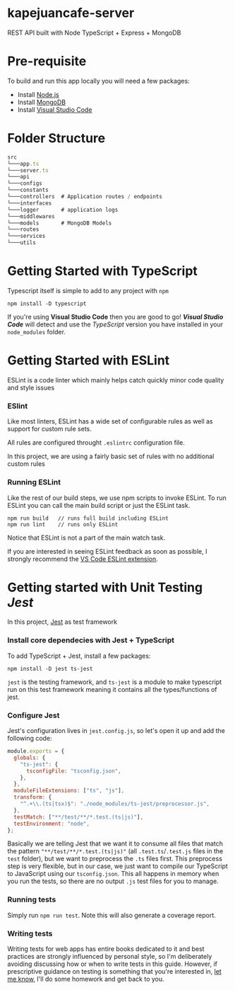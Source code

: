 # kapejuancafe-server

REST API built with Node TypeScript + Express + MongoDB

# Pre-requisite

To build and run this app locally you will need a few packages:

- Install [Node.js](https://nodejs.org/en)
- Install [MongoDB](https://docs.mongodb.com/manual/installation/)
- Install [Visual Studio Code](https://code.visualstudio.com)

# Folder Structure

```typescript
src
└───app.ts
└───server.ts
└───api
└───configs
└───constants
└───controllers  # Application routes / endpoints
└───interfaces
└───logger       # application logs
└───middlewares
└───models       # MongoDB Models
└───routes
└───services
└───utils
```

# Getting Started with TypeScript

Typescript itself is simple to add to any project with `npm`

```
npm install -D typescript
```

If you're using **Visual Studio Code** then you are good to go! **_Visual Studio Code_** will detect and use the _TypeScript_ version you have installed in your `node_modules` folder.

# Getting Started with ESLint

ESLint is a code linter which mainly helps catch quickly minor code quality and style issues

### ESlint

Like most linters, ESLint has a wide set of configurable rules as well as support for custom rule sets.

All rules are configured throught `.eslintrc` configuration file.

In this project, we are using a fairly basic set of rules with no additional custom rules

### Running ESLint

Like the rest of our build steps, we use npm scripts to invoke ESLint.
To run ESLint you can call the main build script or just the ESLint task.

```
npm run build   // runs full build including ESLint
npm run lint    // runs only ESLint
```

Notice that ESLint is not a part of the main watch task.

If you are interested in seeing ESLint feedback as soon as possible, I strongly recommend the [VS Code ESLint extension](https://marketplace.visualstudio.com/items?itemName=dbaeumer.vscode-eslint).

# Getting started with Unit Testing **_Jest_**

In this project, [Jest](https://facebook.github.io/jest/) as test framework

### Install core dependecies with Jest + TypeScript

To add TypeScript + Jest, install a few packages:

```
npm install -D jest ts-jest
```

`jest` is the testing framework, and `ts-jest` is a module to make typescript run on this test framework meaning it contains all the types/functions of jest.

### Configure Jest

Jest's configuration lives in `jest.config.js`, so let's open it up and add the following code:

```js
module.exports = {
  globals: {
    "ts-jest": {
      tsconfigFile: "tsconfig.json",
    },
  },
  moduleFileExtensions: ["ts", "js"],
  transform: {
    "^.+\\.(ts|tsx)$": "./node_modules/ts-jest/preprocessor.js",
  },
  testMatch: ["**/test/**/*.test.(ts|js)"],
  testEnvironment: "node",
};
```

Basically we are telling Jest that we want it to consume all files that match the pattern `"**/test/**/*.test.(ts|js)"` (all `.test.ts`/`.test.js` files in the `test` folder), but we want to preprocess the `.ts` files first.
This preprocess step is very flexible, but in our case, we just want to compile our TypeScript to JavaScript using our `tsconfig.json`.
This all happens in memory when you run the tests, so there are no output `.js` test files for you to manage.

### Running tests

Simply run `npm run test`.
Note this will also generate a coverage report.

### Writing tests

Writing tests for web apps has entire books dedicated to it and best practices are strongly influenced by personal style, so I'm deliberately avoiding discussing how or when to write tests in this guide.
However, if prescriptive guidance on testing is something that you're interested in, [let me know](https://www.surveymonkey.com/r/LN2CV82), I'll do some homework and get back to you.
